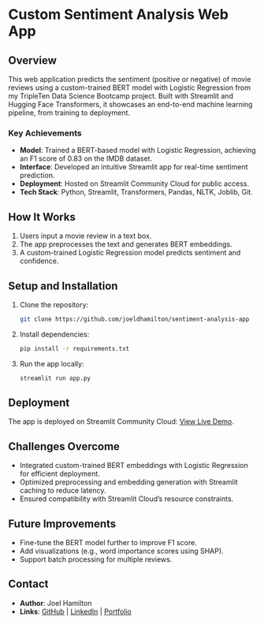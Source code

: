 # Custom Sentiment Analysis Web App

## Overview
This web application predicts the sentiment (positive or negative) of movie reviews using a custom-trained BERT model with Logistic Regression from my TripleTen Data Science Bootcamp project. Built with Streamlit and Hugging Face Transformers, it showcases an end-to-end machine learning pipeline, from training to deployment.

### Key Achievements
- **Model**: Trained a BERT-based model with Logistic Regression, achieving an F1 score of 0.83 on the IMDB dataset.
- **Interface**: Developed an intuitive Streamlit app for real-time sentiment prediction.
- **Deployment**: Hosted on Streamlit Community Cloud for public access.
- **Tech Stack**: Python, Streamlit, Transformers, Pandas, NLTK, Joblib, Git.

## How It Works
1. Users input a movie review in a text box.
2. The app preprocesses the text and generates BERT embeddings.
3. A custom-trained Logistic Regression model predicts sentiment and confidence.

## Setup and Installation
1. Clone the repository:
   ```bash
   git clone https://github.com/joeldhamilton/sentiment-analysis-app
   ```
2. Install dependencies:
   ```bash
   pip install -r requirements.txt
   ```
3. Run the app locally:
   ```bash
   streamlit run app.py
   ```

## Deployment
The app is deployed on Streamlit Community Cloud: [View Live Demo](https://your-app-url.streamlit.app).

## Challenges Overcome
- Integrated custom-trained BERT embeddings with Logistic Regression for efficient deployment.
- Optimized preprocessing and embedding generation with Streamlit caching to reduce latency.
- Ensured compatibility with Streamlit Cloud’s resource constraints.

## Future Improvements
- Fine-tune the BERT model further to improve F1 score.
- Add visualizations (e.g., word importance scores using SHAP).
- Support batch processing for multiple reviews.

## Contact
- **Author**: Joel Hamilton
- **Links**: [GitHub](https://github.com/joeldhamilton) | [LinkedIn](https://www.linkedin.com/in/joel-hamilton) | [Portfolio](https://joeldhamilton.github.io)